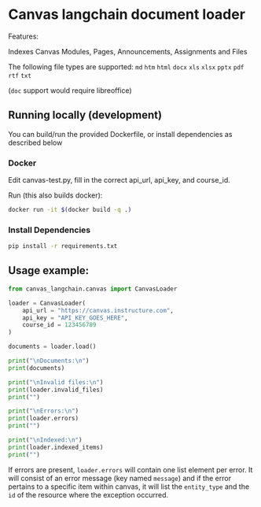 # Canvas langchain document loader

Features:

Indexes Canvas Modules, Pages, Announcements, Assignments and Files

The following file types are supported:
  `md` `htm` `html` `docx` `xls` `xlsx` `pptx` `pdf` `rtf` `txt`

(`doc` support would require libreoffice)

## Running locally (development)

You can build/run the provided Dockerfile, or install dependencies as described below

### Docker

Edit canvas-test.py, fill in the correct api_url, api_key, and course_id.

Run (this also builds docker):

```bash
docker run -it $(docker build -q .)
```

### Install Dependencies

```bash
pip install -r requirements.txt
```

## Usage example:

```python
from canvas_langchain.canvas import CanvasLoader

loader = CanvasLoader(
	api_url = "https://canvas.instructure.com",
	api_key = "API_KEY_GOES_HERE",
	course_id = 123456789
)

documents = loader.load()

print("\nDocuments:\n")
print(documents)

print("\nInvalid files:\n")
print(loader.invalid_files)
print("")

print("\nErrors:\n")
print(loader.errors)
print("")

print("\nIndexed:\n")
print(loader.indexed_items)
print("")
```

If errors are present, `loader.errors` will contain one list element per error. It will consist of an error message (key named `message`) and if the error pertains to a specific item within canvas, it will list the `entity_type` and the `id` of the resource where the exception occurred.
